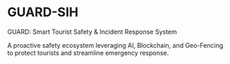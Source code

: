 # GUARD-SIH
GUARD: Smart Tourist Safety & Incident Response System

A proactive safety ecosystem leveraging AI, Blockchain, and Geo-Fencing to protect tourists and streamline emergency response.

